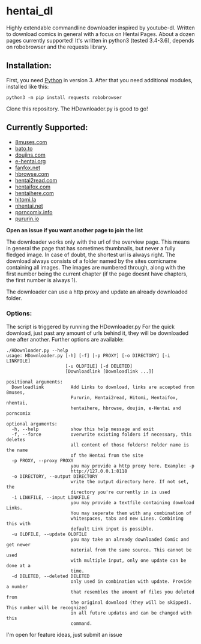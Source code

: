 # hentai_dl


Highly extendable commandline downloader inspired by youtube-dl. Written to download comics in general with a focus on Hentai Pages. About a dozen pages currently supported!
It's written in python3 (tested 3.4-3.6), depends on robobrowser and the requests library.


## Installation:
First, you need [Python](https://www.python.org) in version 3. After that you need additional modules, installed like this:
```
python3 -m pip install requests robobrowser
```
Clone this repository. The HDownloader.py is good to go!


## Currently Supported:
* [8muses.com](https://8muses.com)
* [bato.to](http://bato.to)
* [doujins.com](http://doujins.com)
* [e-hentai.org](http://e-hentai.org)
* [fanfox.net](http://fanfox.net)
* [hbrowse.com](http://hbrowse.com)
* [hentai2read.com](https://hentai2read.com)
* [hentaifox.com](https://hentaifox.com)
* [hentaihere.com](http://hentaihere.com)
* [hitomi.la](http://hitomi.la)
* [nhentai.net](http://nhentai.net)
* [porncomix.info](http://www.porncomix.info)
* [pururin.io](http://pururin.io)

**Open an issue if you want another page to join the list**

The downloader works only with the url of the overview page. This means in general the page that has sometimes thumbnails, but never a fully fledged image. In case of doubt, the shortest url is always right.
The download always consists of a folder named by the sites comicname containing all images. The images are numbered through, along with the first number being the current chapter (if the page doesnt have chapters, the first number is always 1).

The downloader can use a http proxy and update an already downloaded folder.


### Options:
The script is triggered by running the HDownloader.py
For the quick download, just past any amount of urls behind it, they will be downloaded one after another. Further options are available:

```
./HDownloader.py --help
usage: HDownloader.py [-h] [-f] [-p PROXY] [-o DIRECTORY] [-i LINKFILE]
                      [-u OLDFILE] [-d DELETED]
                      [Downloadlink [Downloadlink ...]]

positional arguments:
  Downloadlink          Add Links to download, links are accepted from 8muses,
                        Pururin, Hentai2read, Hitomi, Hentaifox, nhentai,
                        hentaihere, hbrowse, doujin, e-Hentai and porncomix

optional arguments:
  -h, --help            show this help message and exit
  -f, --force           overwrite existing folders if necessary, this deletes
                        all content of those folders! Folder name is the name
                        of the Hentai from the site
  -p PROXY, --proxy PROXY
                        you may provide a http proxy here. Example: -p
                        http://127.0.0.1:8118
  -o DIRECTORY, --output DIRECTORY
                        write the output directory here. If not set, the
                        directory you're currently in is used
  -i LINKFILE, --input LINKFILE
                        you may provide a textfile containing download Links.
                        You may seperate them with any combination of
                        whitespaces, tabs and new Lines. Combining this with
                        default Link input is possible.
  -u OLDFILE, --update OLDFILE
                        you may take an already downloaded Comic and get newer
                        material from the same source. This cannot be used
                        with multiple input, only one update can be done at a
                        time.
  -d DELETED, --deleted DELETED
                        only used in combination with update. Provide a number
                        that resembles the amount of files you deleted from
                        the original download (they will be skipped). This number will be recognized
                        in all future updates and can be changed with this
                        command.
```

I'm open for feature ideas, just submit an issue
